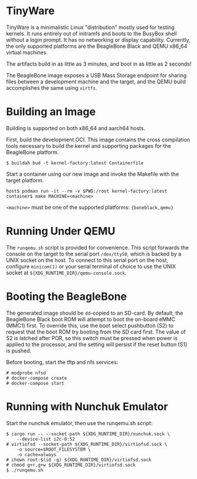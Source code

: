 # TinyWare

TinyWare is a minimalistic Linux "distribution" mostly used for testing
kernels. It runs entirely out of initramfs and boots to the BusyBox shell
without a login prompt. It has no networking or display capability. Currently,
the only supported platforms are the BeagleBone Black and QEMU x86_64 virtual
machines.

The artifacts build in as little as 3 minutes, and boot in as little as 2
seconds!

The BeagleBone image exposes a USB Mass Storage endpoint for sharing files
between a development machine and the target, and the QEMU build accomplishes
the same using `virtfs`.

# Building an Image

Building is supported on both x86_64 and aarch64 hosts.

First, build the development OCI. This image contains the cross compilation
tools necessary to build the kernel and supporting packages for the BeagleBone
platform.

```bash-session
$ buildah bud -t kernel-factory:latest Containerfile
```

Start a container using our new image and invoke the Makefile with the target
platform.

```bash-session
host$ podman run -it --rm -v $PWD:/root kernel-factory:latest
container$ make MACHINE=<machine>
```

`<machine>` must be one of the supported platforms: `{boneblack,qemu}`

# Running Under QEMU

The `runqemu.sh` script is provided for convenience. This script forwards the
console on the target to the serial port `/dev/ttyS0`, which is backed by a
UNIX socket on the host. To connect to this serial port on the host, configure
`minicom(1)` or your serial terminal of choice to use the UNIX socket at
`${XDG_RUNTIME_DIR}/qemu-console.sock`.

# Booting the BeagleBone

The generated image should be `dd`-copied to an SD-card. By default, the
BeagleBone Black boot ROM will attempt to boot the on-board eMMC (MMC1) first.
To override this, use the boot select pushbutton (S2) to request that the boot
ROM try booting from the SD card first. The value of S2 is latched after POR,
so this switch must be pressed when power is applied to the processor, and the
setting will persist if the reset button (S1) is pushed.

Before booting, start the tftp and nfs services:

```bash-session
# modprobe nfsd
# docker-compose create
# docker-compose start
```

# Running with Nunchuk Emulator

Start the nunchuk emulator, then use the runqemu.sh script:

```bash-session
$ cargo run -- --socket-path ${XDG_RUNTIME_DIR}/nunchuk.sock \
    --device-list i2c-0:52
# virtiofsd --socket-path ${XDG_RUNTIME_DIR}/virtiofsd.sock \
    -o source=$ROOT_FILESYSTEM \
    -o cache=always
# chown root:$(id -g) ${XDG_RUNTIME_DIR}/virtiofsd.sock
# chmod g+r,g+w ${XDG_RUNTIME_DIR}/virtiofsd.sock
$ ./runqemu.sh
```
